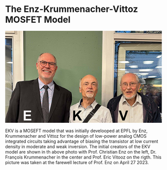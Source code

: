 # The Enz-Krummenacher-Vittoz MOSFET Model

![The initial creators of the EKV model](/img/EKV.png)

EKV is a MOSEFT model that was initially develooped at EPFL by Enz, Krummenacher and Vittoz for the design of low-power analog CMOS integrated circuits taking advantage of biasing the transistor at low current density in moderate and weak inversion. The initial creators of the EKV model are shown in th above photo with Prof. Christian Enz on the left, Dr. François Krummenacher in the center and Prof. Eric Vitooz on the rigth. This picture was taken at the farewell lecture of Prof. Enz on April 27 2023.
